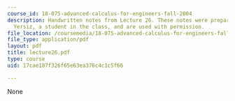 ```yaml
---
course_id: 18-075-advanced-calculus-for-engineers-fall-2004
description: Handwritten notes from Lecture 26. These notes were prepared by Melike
  Yersiz, a student in the class, and are used with permission.
file_location: /coursemedia/18-075-advanced-calculus-for-engineers-fall-2004/17cae107f326f65e63ea376c4c1c5f66_lecture26.pdf
file_type: application/pdf
layout: pdf
title: lecture26.pdf
type: course
uid: 17cae107f326f65e63ea376c4c1c5f66

---
```

None